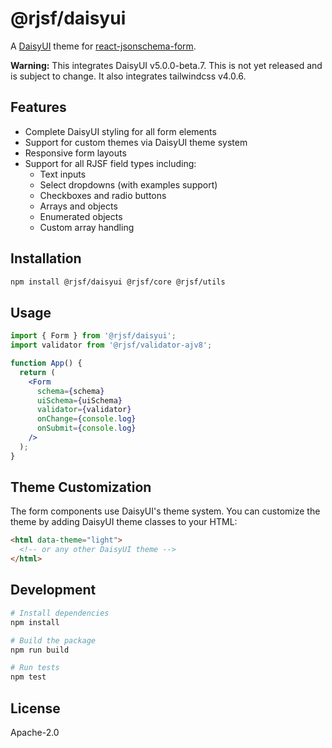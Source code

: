 # @rjsf/daisyui

A [DaisyUI](https://daisyui.com/) theme for [react-jsonschema-form](https://github.com/rjsf-team/react-jsonschema-form/).

**Warning:** This integrates DaisyUI v5.0.0-beta.7. This is not yet released and is subject to change. It also integrates tailwindcss v4.0.6.

## Features

- Complete DaisyUI styling for all form elements
- Support for custom themes via DaisyUI theme system
- Responsive form layouts
- Support for all RJSF field types including:
  - Text inputs
  - Select dropdowns (with examples support)
  - Checkboxes and radio buttons
  - Arrays and objects
  - Enumerated objects
  - Custom array handling

## Installation

```bash
npm install @rjsf/daisyui @rjsf/core @rjsf/utils
```

## Usage

```jsx
import { Form } from '@rjsf/daisyui';
import validator from '@rjsf/validator-ajv8';

function App() {
  return (
    <Form 
      schema={schema}
      uiSchema={uiSchema}
      validator={validator}
      onChange={console.log}
      onSubmit={console.log}
    />
  );
}
```

## Theme Customization

The form components use DaisyUI's theme system. You can customize the theme by adding DaisyUI theme classes to your HTML:

```html
<html data-theme="light">
  <!-- or any other DaisyUI theme -->
</html>
```

## Development

```bash
# Install dependencies
npm install

# Build the package
npm run build

# Run tests
npm test
```

## License

Apache-2.0
